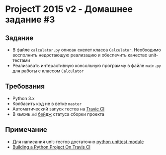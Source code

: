 # ProjectT 2015 v2 - Домашнее задание #3
## Задание
- В файле `calculator.py` описан скелет класса `Calculator`. Необходимо восполнить недостающую реализацию и обеспечить качество unit-тестами
- Реализовать интерактивную консольную программу в файле `main.py` для работы с классом `Calculator`

## Требования
- Python 3.x
- Колбасить код не в ветке `master`
- Автоматический запуск тестов на [Travic CI](https://travis-ci.org/)
- В `README.md` [бейдж](https://travis-ci.org/alex0912nsk/lesson_3_homework.svg?branch=) статуса сборки проекта


## Примечание
- Для написания unit-тестов достаточно [python unittest module](https://docs.python.org/3/library/unittest.html)
- [Building a Python Project On Travis CI](http://docs.travis-ci.com/user/languages/python/)

